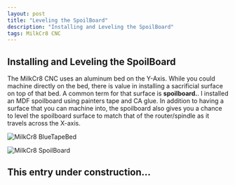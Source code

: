 ```yaml
---
layout: post
title: "Leveling the SpoilBoard"
description: "Installing and Leveling the SpoilBoard"
tags: MilkCr8 CNC
---
```

## Installing and Leveling the SpoilBoard

The MilkCr8 CNC uses an aluminum bed on the Y-Axis.  While you could machine directly on the bed, there is value in installing a sacrificial surface on top of that bed.  A common term for that surface is **spoilboard.**. I installed an MDF spoilboard using painters tape and CA glue.  In addition to having a surface that you can machine into, the spoilboard also gives you a chance to level the spoilboard surface to match that of the router/spindle as it travels across the X-axis.

![MilkCr8 BlueTapeBed](/assets/images/BlueTapedBed.jpeg)

![MilkCr8 SpoilBoard](/assets/images/ClampedSpoilBoard.jpeg)


## This entry under construction...
